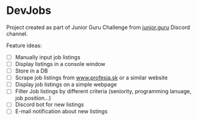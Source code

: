 # DevJobs

Project created as part of Junior Guru Challenge from [junior.guru](https://junior.guru/) Discord channel.

Feature ideas:
- [ ] Manually input job listings
- [ ] Display listings in a console window
- [ ] Store in a DB
- [ ] Scrape job listings from www.profesia.sk or a similar website
- [ ] Display job listings on a simple webpage
- [ ] Filter Job listings by different criteria (seniority, programming lanuage, job position...)
- [ ] Discord bot for new listings
- [ ] E-mail notification about new listings
